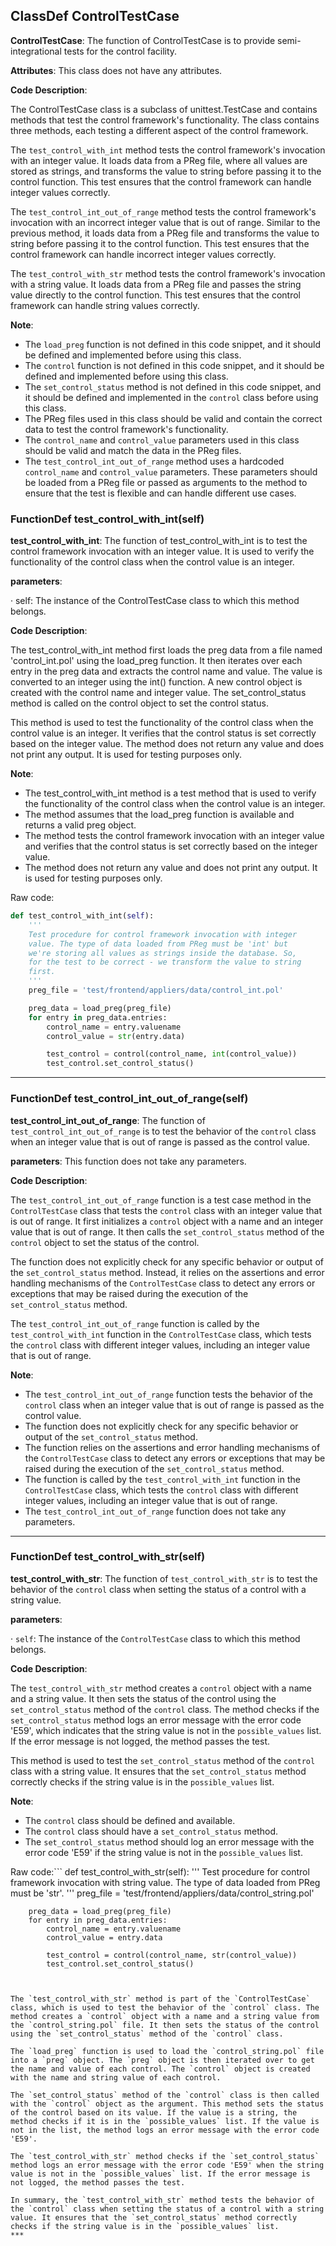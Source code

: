## ClassDef ControlTestCase
 **ControlTestCase**: The function of ControlTestCase is to provide semi-integrational tests for the control facility.

**Attributes**: This class does not have any attributes.

**Code Description**:

The ControlTestCase class is a subclass of unittest.TestCase and contains methods that test the control framework's functionality. The class contains three methods, each testing a different aspect of the control framework.

The `test_control_with_int` method tests the control framework's invocation with an integer value. It loads data from a PReg file, where all values are stored as strings, and transforms the value to string before passing it to the control function. This test ensures that the control framework can handle integer values correctly.

The `test_control_int_out_of_range` method tests the control framework's invocation with an incorrect integer value that is out of range. Similar to the previous method, it loads data from a PReg file and transforms the value to string before passing it to the control function. This test ensures that the control framework can handle incorrect integer values correctly.

The `test_control_with_str` method tests the control framework's invocation with a string value. It loads data from a PReg file and passes the string value directly to the control function. This test ensures that the control framework can handle string values correctly.

**Note**:

* The `load_preg` function is not defined in this code snippet, and it should be defined and implemented before using this class.
* The `control` function is not defined in this code snippet, and it should be defined and implemented before using this class.
* The `set_control_status` method is not defined in this code snippet, and it should be defined and implemented in the `control` class before using this class.
* The PReg files used in this class should be valid and contain the correct data to test the control framework's functionality.
* The `control_name` and `control_value` parameters used in this class should be valid and match the data in the PReg files.
* The `test_control_int_out_of_range` method uses a hardcoded `control_name` and `control_value` parameters. These parameters should be loaded from a PReg file or passed as arguments to the method to ensure that the test is flexible and can handle different use cases.
### FunctionDef test_control_with_int(self)
 **test\_control\_with\_int**: The function of test\_control\_with\_int is to test the control framework invocation with an integer value. It is used to verify the functionality of the control class when the control value is an integer.

**parameters**:

· self: The instance of the ControlTestCase class to which this method belongs.

**Code Description**:

The test\_control\_with\_int method first loads the preg data from a file named 'control\_int.pol' using the load\_preg function. It then iterates over each entry in the preg data and extracts the control name and value. The value is converted to an integer using the int() function. A new control object is created with the control name and integer value. The set\_control\_status method is called on the control object to set the control status.

This method is used to test the functionality of the control class when the control value is an integer. It verifies that the control status is set correctly based on the integer value. The method does not return any value and does not print any output. It is used for testing purposes only.

**Note**:

* The test\_control\_with\_int method is a test method that is used to verify the functionality of the control class when the control value is an integer.
* The method assumes that the load\_preg function is available and returns a valid preg object.
* The method tests the control framework invocation with an integer value and verifies that the control status is set correctly based on the integer value.
* The method does not return any value and does not print any output. It is used for testing purposes only.

Raw code:
```python
def test_control_with_int(self):
    '''
    Test procedure for control framework invocation with integer
    value. The type of data loaded from PReg must be 'int' but
    we're storing all values as strings inside the database. So,
    for the test to be correct - we transform the value to string
    first.
    '''
    preg_file = 'test/frontend/appliers/data/control_int.pol'

    preg_data = load_preg(preg_file)
    for entry in preg_data.entries:
        control_name = entry.valuename
        control_value = str(entry.data)

        test_control = control(control_name, int(control_value))
        test_control.set_control_status()
```
***
### FunctionDef test_control_int_out_of_range(self)
 **test\_control\_int\_out\_of\_range**: The function of `test_control_int_out_of_range` is to test the behavior of the `control` class when an integer value that is out of range is passed as the control value.

**parameters**: This function does not take any parameters.

**Code Description**:

The `test_control_int_out_of_range` function is a test case method in the `ControlTestCase` class that tests the `control` class with an integer value that is out of range. It first initializes a `control` object with a name and an integer value that is out of range. It then calls the `set_control_status` method of the `control` object to set the status of the control.

The function does not explicitly check for any specific behavior or output of the `set_control_status` method. Instead, it relies on the assertions and error handling mechanisms of the `ControlTestCase` class to detect any errors or exceptions that may be raised during the execution of the `set_control_status` method.

The `test_control_int_out_of_range` function is called by the `test_control_with_int` function in the `ControlTestCase` class, which tests the `control` class with different integer values, including an integer value that is out of range.

**Note**:

* The `test_control_int_out_of_range` function tests the behavior of the `control` class when an integer value that is out of range is passed as the control value.
* The function does not explicitly check for any specific behavior or output of the `set_control_status` method.
* The function relies on the assertions and error handling mechanisms of the `ControlTestCase` class to detect any errors or exceptions that may be raised during the execution of the `set_control_status` method.
* The function is called by the `test_control_with_int` function in the `ControlTestCase` class, which tests the `control` class with different integer values, including an integer value that is out of range.
* The `test_control_int_out_of_range` function does not take any parameters.
***
### FunctionDef test_control_with_str(self)
 **test\_control\_with\_str**: The function of `test_control_with_str` is to test the behavior of the `control` class when setting the status of a control with a string value.

**parameters**:

· `self`: The instance of the `ControlTestCase` class to which this method belongs.

**Code Description**:

The `test_control_with_str` method creates a `control` object with a name and a string value. It then sets the status of the control using the `set_control_status` method of the `control` class. The method checks if the `set_control_status` method logs an error message with the error code 'E59', which indicates that the string value is not in the `possible_values` list. If the error message is not logged, the method passes the test.

This method is used to test the `set_control_status` method of the `control` class with a string value. It ensures that the `set_control_status` method correctly checks if the string value is in the `possible_values` list.

**Note**:

* The `control` class should be defined and available.
* The `control` class should have a `set_control_status` method.
* The `set_control_status` method should log an error message with the error code 'E59' if the string value is not in the `possible_values` list.

Raw code:```
    def test_control_with_str(self):
        '''
        Test procedure for control framework invocation with string
        value. The type of data loaded from PReg must be 'str'.
        '''
        preg_file = 'test/frontend/appliers/data/control_string.pol'

        preg_data = load_preg(preg_file)
        for entry in preg_data.entries:
            control_name = entry.valuename
            control_value = entry.data

            test_control = control(control_name, str(control_value))
            test_control.set_control_status()

```==========


The `test_control_with_str` method is part of the `ControlTestCase` class, which is used to test the behavior of the `control` class. The method creates a `control` object with a name and a string value from the `control_string.pol` file. It then sets the status of the control using the `set_control_status` method of the `control` class.

The `load_preg` function is used to load the `control_string.pol` file into a `preg` object. The `preg` object is then iterated over to get the name and value of each control. The `control` object is created with the name and string value of each control.

The `set_control_status` method of the `control` class is then called with the `control` object as the argument. This method sets the status of the control based on its value. If the value is a string, the method checks if it is in the `possible_values` list. If the value is not in the list, the method logs an error message with the error code 'E59'.

The `test_control_with_str` method checks if the `set_control_status` method logs an error message with the error code 'E59' when the string value is not in the `possible_values` list. If the error message is not logged, the method passes the test.

In summary, the `test_control_with_str` method tests the behavior of the `control` class when setting the status of a control with a string value. It ensures that the `set_control_status` method correctly checks if the string value is in the `possible_values` list.
***
